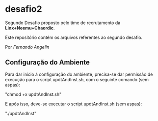 # desafio2

Segundo Desafio proposto pelo time de recrutamento da **Linx+Neemu+Chaordic**.

Este repositório contém os arquivos referentes ao segundo desafio.

Por _Fernando Angelin_

## Configuração do Ambiente

Para dar início à configuração do ambiente, precisa-se dar permissão de execução para o script updtAndInst.sh, com o seguinte comando (sem aspas):

"chmod +x updtAndInst.sh"

E após isso, deve-se executar o script updtAndInst.sh (sem aspas):

"./updtAndInst"